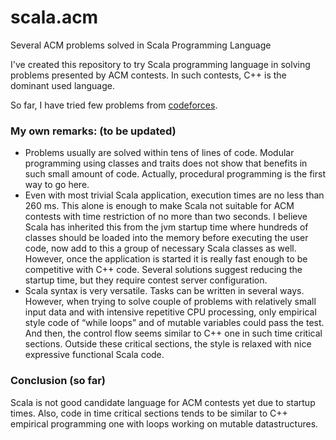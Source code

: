 # scala.acm
Several ACM  problems solved in Scala Programming Language

I've created this repository to try Scala programming language in solving problems presented by ACM contests. In such contests, C++ is the dominant used language.

So far, I have tried few problems from [codeforces](http://codeforces.com).

### My own remarks: (to be updated)

* Problems usually are solved within tens of lines of code. Modular programming using classes and traits does not show that benefits in such small amount of code. Actually, procedural programming is the first way to go here.
* Even with most trivial Scala application, execution times are no less than 260 ms. This alone is enough to make Scala not suitable for ACM contests with time restriction of no more than two seconds. I believe Scala has inherited this from the  jvm startup time where hundreds of classes should be loaded into the memory before executing the user code, now add to this a group of necessary Scala classes as well. However, once the application is started it is really fast enough to be competitive with C++ code. Several solutions suggest reducing the startup time, but they require contest server configuration.
* Scala syntax is very versatile. Tasks can be written in several ways. However, when trying to solve couple of problems with relatively small input data and with intensive repetitive CPU processing, only empirical style code of “while loops” and of mutable variables could pass the test. And then, the control flow seems similar to C++ one in such time critical sections. Outside these critical sections, the style is relaxed with nice expressive functional Scala code.


### Conclusion (so far)
  Scala is not good candidate language for ACM contests yet due to startup times. Also, code in time critical sections tends to be similar to C++ empirical programming one with loops working on mutable datastructures.
